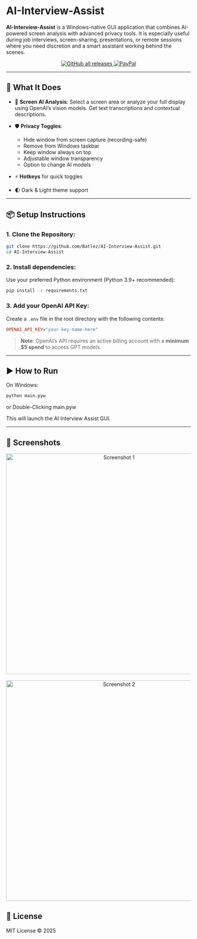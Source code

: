 # AI-Interview-Assist

**AI-Interview-Assist** is a Windows-native GUI application that combines AI-powered screen analysis with advanced privacy tools. It is especially useful during job interviews, screen-sharing, presentations, or remote sessions where you need discretion and a smart assistant working behind the scenes.


<p align="center">
  <a href="https://github.com/Batlez/Batlez-Tweaks/releases/latest">
    <img src="https://img.shields.io/github/downloads/Batlez/AI-Interview-Assist/total?style=for-the-badge" alt="GitHub all releases" />
  </a> 
  <a href="https://paypal.me/CS2bro123">
    <img src="https://img.shields.io/badge/PayPal-00457C?style=for-the-badge&logo=paypal&logoColor=white" alt="PayPal" />
  </a>
</p>

---

## 🚀 What It Does

* 📸 **Screen AI Analysis**: Select a screen area or analyze your full display using OpenAI’s vision models. Get text transcriptions and contextual descriptions.
* 🛡️ **Privacy Toggles**:

  * Hide window from screen capture (recording-safe)
  * Remove from Windows taskbar
  * Keep window always on top
  * Adjustable window transparency
  * Option to change AI models
* ⚡ **Hotkeys** for quick toggles
* 🌓 Dark & Light theme support

---

## 📦 Setup Instructions

### 1. Clone the Repository:

```bash
git clone https://github.com/Batlez/AI-Interview-Assist.git
cd AI-Interview-Assist
```

### 2. Install dependencies:

Use your preferred Python environment (Python 3.9+ recommended):

```bash
pip install -r requirements.txt
```

### 3. Add your OpenAI API Key:

Create a `.env` file in the root directory with the following contents:

```ini
OPENAI_API_KEY="your-key-name-here"
```

> **Note**: OpenAI’s API requires an active billing account with a **minimum \$5 spend** to access GPT models.

---

## ▶️ How to Run

On Windows:

```bash
python main.pyw
```
or Double-Clicking main.pyw

This will launch the AI Interview Assist GUI.

---

## 📸 Screenshots

<div align="center">
  <img src="https://github.com/user-attachments/assets/fbcfcdf4-c12f-48dc-9ba1-2cd524f812fb" alt="Screenshot 1" width="600"/>
  <br><br>
  <img src="https://github.com/user-attachments/assets/a784fad4-6f27-40a7-a144-9d93b753f700" alt="Screenshot 2" width="600"/>
</div>

## 📄 License

MIT License © 2025
